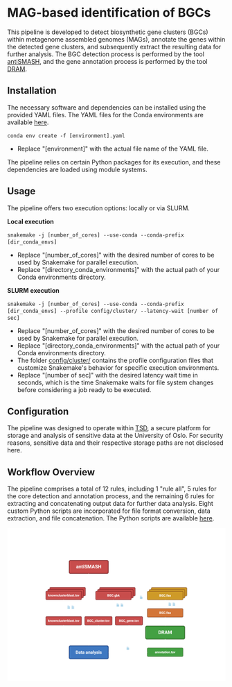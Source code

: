 # MAG-based identification of BGCs

This pipeline is developed to detect biosynthetic gene clusters (BGCs) within metagenome assembled genomes (MAGs), annotate the genes within the detected gene clusters, and subsequently extract the resulting data for further analysis. The BGC detection process is performed by the tool [antiSMASH](https://github.com/antismash/antismash), and the gene annotation process is performed by the tool [DRAM](https://github.com/WrightonLabCSU/DRAM).


## Installation

The necessary software and dependencies can be installed using the provided YAML files. The YAML files for the Conda environments are available [here](https://github.com/Rounge-lab/Identification-of-NRPS-PKS-gene-clusters-and-pks-island-in-bacterial-metagenome/tree/main/pipeline2/envs).
```
conda env create -f [environment].yaml
```
- Replace "[environment]" with the actual file name of the YAML file.

The pipeline relies on certain Python packages for its execution, and these dependencies are loaded using module systems.


## Usage

The pipeline offers two execution options: locally or via SLURM.

**Local execution**
```
snakemake -j [number_of_cores] --use-conda --conda-prefix [dir_conda_envs]
```
- Replace "[number_of_cores]" with the desired number of cores to be used by Snakemake for parallel execution.
- Replace "[directory_conda_environments]" with the actual path of your Conda environments directory.

**SLURM execution**

```<div style="overflow-x: auto; white-space: nowrap;">
snakemake -j [number_of_cores] --use-conda --conda-prefix [dir_conda_envs] --profile config/cluster/ --latency-wait [number of sec]
```
- Replace "[number_of_cores]" with the desired number of cores to be used by Snakemake for parallel execution.
- Replace "[directory_conda_environments]" with the actual path of your Conda environments directory.
- The folder [config/cluster/](https://github.com/Rounge-lab/Identification-of-NRPS-PKS-gene-clusters-and-pks-island-in-bacterial-metagenome/tree/main/pipeline2/config/cluster) contains the profile configuration files that customize Snakemake's behavior for specific execution environments.
- Replace "[number of sec]" with the desired latency wait time in seconds, which is the time Snakemake waits for file system changes before considering a job ready to be executed.


## Configuration

The pipeline was designed to operate within [TSD](https://www.uio.no/english/services/it/research/sensitive-data/index.html), a secure platform for storage and analysis of sensitive data at the University of Oslo. For security reasons, sensitive data and their respective storage paths are not disclosed here. 


## Workflow Overview

The pipeline comprises a total of 12 rules, including 1 "rule all", 5 rules for the core detection and annotation process, and the remaining 6 rules for extracting and concatenating output data for further data analysis. Eight custom Python scripts are incorporated for file format conversion, data extraction, and file concatenation. The Python scripts are available [here](https://github.com/Rounge-lab/Identification-of-NRPS-PKS-gene-clusters-and-pks-island-in-bacterial-metagenome/tree/main/pipeline2/scripts).

![pipeline](https://github.com/Rounge-lab/Identification-of-NRPS-PKS-gene-clusters-and-pks-island-in-bacterial-metagenome/blob/main/figures/pipeline2.png)
